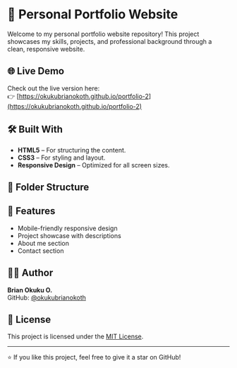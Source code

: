 # 💼 Personal Portfolio Website

Welcome to my personal portfolio website repository! This project showcases my skills, projects, and professional background through a clean, responsive website.

## 🌐 Live Demo

Check out the live version here:  
👉 [https://okukubrianokoth.github.io/portfolio-2](https://okukubrianokoth.github.io/portfolio-2)

## 🛠️ Built With

- **HTML5** – For structuring the content.
- **CSS3** – For styling and layout.
- **Responsive Design** – Optimized for all screen sizes.

## 📁 Folder Structure


## 🚀 Features

- Mobile-friendly responsive design
- Project showcase with descriptions
- About me section
- Contact section


## 🧑‍💻 Author

**Brian Okuku O.**  
GitHub: [@okukubrianokoth](https://github.com/okukubrianokoth)

## 📄 License

This project is licensed under the [MIT License](LICENSE).

---

⭐️ If you like this project, feel free to give it a star on GitHub!
